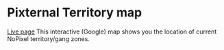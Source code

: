 Pixternal Territory map
====
[Live page](https://uhcurious.com/pixternalrp-livemap/index.html)
This interactive (Google) map shows you the location of current NoPixel territory/gang zones.
